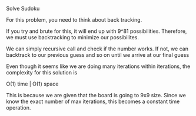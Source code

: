 Solve Sudoku

For this problem, you need to think about back tracking. 

If you try and brute for this, it will end up with 9^81 possibilities. Therefore, we must use backtracking to minimize our possibilites. 

We can simply recursive call and check if the number works. If not, we can backtrack to our previous guess and so on until we arrive at our final guess

Even though it seems like we are doing many iterations within iterations, the complexity for this solution is 

O(1) time | O(1) space 

This is because we are given that the board is going to 9x9 size. Since we know the exact number of max iterations, this becomes a constant time operation.
